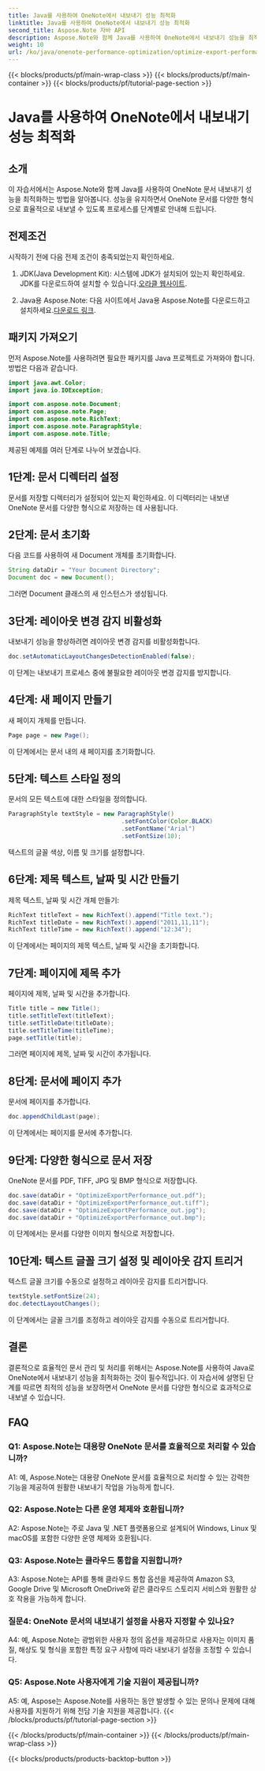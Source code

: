 ```yaml
---
title: Java를 사용하여 OneNote에서 내보내기 성능 최적화
linktitle: Java를 사용하여 OneNote에서 내보내기 성능 최적화
second_title: Aspose.Note 자바 API
description: Aspose.Note와 함께 Java를 사용하여 OneNote에서 내보내기 성능을 최적화하는 방법을 알아보세요. 단계별 지침을 통해 문서를 다양한 형식으로 효율적으로 내보낼 수 있습니다.
weight: 10
url: /ko/java/onenote-performance-optimization/optimize-export-performance/
---
```


{{< blocks/products/pf/main-wrap-class >}}
{{< blocks/products/pf/main-container >}}
{{< blocks/products/pf/tutorial-page-section >}}

# Java를 사용하여 OneNote에서 내보내기 성능 최적화

## 소개

이 자습서에서는 Aspose.Note와 함께 Java를 사용하여 OneNote 문서 내보내기 성능을 최적화하는 방법을 알아봅니다. 성능을 유지하면서 OneNote 문서를 다양한 형식으로 효율적으로 내보낼 수 있도록 프로세스를 단계별로 안내해 드립니다.

## 전제조건

시작하기 전에 다음 전제 조건이 충족되었는지 확인하세요.

1.  JDK(Java Development Kit): 시스템에 JDK가 설치되어 있는지 확인하세요. JDK를 다운로드하여 설치할 수 있습니다.[오라클 웹사이트](https://www.oracle.com/java/technologies/javase-jdk11-downloads.html).
   
2. Java용 Aspose.Note: 다음 사이트에서 Java용 Aspose.Note를 다운로드하고 설치하세요.[다운로드 링크](https://releases.aspose.com/note/java/).

## 패키지 가져오기

먼저 Aspose.Note를 사용하려면 필요한 패키지를 Java 프로젝트로 가져와야 합니다. 방법은 다음과 같습니다.

```java
import java.awt.Color;
import java.io.IOException;

import com.aspose.note.Document;
import com.aspose.note.Page;
import com.aspose.note.RichText;
import com.aspose.note.ParagraphStyle;
import com.aspose.note.Title;
```

제공된 예제를 여러 단계로 나누어 보겠습니다.

## 1단계: 문서 디렉터리 설정

문서를 저장할 디렉터리가 설정되어 있는지 확인하세요. 이 디렉터리는 내보낸 OneNote 문서를 다양한 형식으로 저장하는 데 사용됩니다.

## 2단계: 문서 초기화

다음 코드를 사용하여 새 Document 개체를 초기화합니다.

```java
String dataDir = "Your Document Directory";
Document doc = new Document();
```

그러면 Document 클래스의 새 인스턴스가 생성됩니다.

## 3단계: 레이아웃 변경 감지 비활성화

내보내기 성능을 향상하려면 레이아웃 변경 감지를 비활성화합니다.

```java
doc.setAutomaticLayoutChangesDetectionEnabled(false);
```

이 단계는 내보내기 프로세스 중에 불필요한 레이아웃 변경 감지를 방지합니다.

## 4단계: 새 페이지 만들기

새 페이지 개체를 만듭니다.

```java
Page page = new Page();
```

이 단계에서는 문서 내의 새 페이지를 초기화합니다.

## 5단계: 텍스트 스타일 정의

문서의 모든 텍스트에 대한 스타일을 정의합니다.

```java
ParagraphStyle textStyle = new ParagraphStyle()
                                .setFontColor(Color.BLACK)
                                .setFontName("Arial")
                                .setFontSize(10);
```

텍스트의 글꼴 색상, 이름 및 크기를 설정합니다.

## 6단계: 제목 텍스트, 날짜 및 시간 만들기

제목 텍스트, 날짜 및 시간 개체 만들기:

```java
RichText titleText = new RichText().append("Title text.");
RichText titleDate = new RichText().append("2011,11,11");
RichText titleTime = new RichText().append("12:34");
```

이 단계에서는 페이지의 제목 텍스트, 날짜 및 시간을 초기화합니다.

## 7단계: 페이지에 제목 추가

페이지에 제목, 날짜 및 시간을 추가합니다.

```java
Title title = new Title();
title.setTitleText(titleText);
title.setTitleDate(titleDate);
title.setTitleTime(titleTime);
page.setTitle(title);
```

그러면 페이지에 제목, 날짜 및 시간이 추가됩니다.

## 8단계: 문서에 페이지 추가

문서에 페이지를 추가합니다.

```java
doc.appendChildLast(page);
```

이 단계에서는 페이지를 문서에 추가합니다.

## 9단계: 다양한 형식으로 문서 저장

OneNote 문서를 PDF, TIFF, JPG 및 BMP 형식으로 저장합니다.

```java
doc.save(dataDir + "OptimizeExportPerformance_out.pdf");
doc.save(dataDir + "OptimizeExportPerformance_out.tiff");
doc.save(dataDir + "OptimizeExportPerformance_out.jpg");
doc.save(dataDir + "OptimizeExportPerformance_out.bmp");
```

이 단계에서는 문서를 다양한 이미지 형식으로 저장합니다.

## 10단계: 텍스트 글꼴 크기 설정 및 레이아웃 감지 트리거

텍스트 글꼴 크기를 수동으로 설정하고 레이아웃 감지를 트리거합니다.

```java
textStyle.setFontSize(24);
doc.detectLayoutChanges();
```

이 단계에서는 글꼴 크기를 조정하고 레이아웃 감지를 수동으로 트리거합니다.

## 결론

결론적으로 효율적인 문서 관리 및 처리를 위해서는 Aspose.Note를 사용하여 Java로 OneNote에서 내보내기 성능을 최적화하는 것이 필수적입니다. 이 자습서에 설명된 단계를 따르면 최적의 성능을 보장하면서 OneNote 문서를 다양한 형식으로 효과적으로 내보낼 수 있습니다.

## FAQ

### Q1: Aspose.Note는 대용량 OneNote 문서를 효율적으로 처리할 수 있습니까?

A1: 예, Aspose.Note는 대용량 OneNote 문서를 효율적으로 처리할 수 있는 강력한 기능을 제공하여 원활한 내보내기 작업을 가능하게 합니다.
   
### Q2: Aspose.Note는 다른 운영 체제와 호환됩니까?

A2: Aspose.Note는 주로 Java 및 .NET 플랫폼용으로 설계되어 Windows, Linux 및 macOS를 포함한 다양한 운영 체제와 호환됩니다.
   
### Q3: Aspose.Note는 클라우드 통합을 지원합니까?

A3: Aspose.Note는 API를 통해 클라우드 통합 옵션을 제공하여 Amazon S3, Google Drive 및 Microsoft OneDrive와 같은 클라우드 스토리지 서비스와 원활한 상호 작용을 가능하게 합니다.
   
### 질문4: OneNote 문서의 내보내기 설정을 사용자 지정할 수 있나요?

A4: 예, Aspose.Note는 광범위한 사용자 정의 옵션을 제공하므로 사용자는 이미지 품질, 해상도 및 형식을 포함한 특정 요구 사항에 따라 내보내기 설정을 조정할 수 있습니다.
   
### Q5: Aspose.Note 사용자에게 기술 지원이 제공됩니까?

A5: 예, Aspose는 Aspose.Note를 사용하는 동안 발생할 수 있는 문의나 문제에 대해 사용자를 지원하기 위해 전담 기술 지원을 제공합니다.
{{< /blocks/products/pf/tutorial-page-section >}}

{{< /blocks/products/pf/main-container >}}
{{< /blocks/products/pf/main-wrap-class >}}

{{< blocks/products/products-backtop-button >}}
